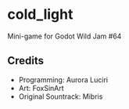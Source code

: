 # cold_light
 Mini-game for Godot Wild Jam #64

## Credits
- Programming: Aurora Luciri
- Art: FoxSinArt
- Original Sountrack: Mibris